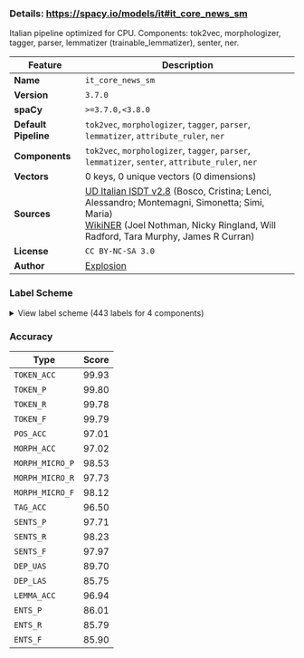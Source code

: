 ### Details: https://spacy.io/models/it#it_core_news_sm

Italian pipeline optimized for CPU. Components: tok2vec, morphologizer, tagger, parser, lemmatizer (trainable_lemmatizer), senter, ner.

| Feature | Description |
| --- | --- |
| **Name** | `it_core_news_sm` |
| **Version** | `3.7.0` |
| **spaCy** | `>=3.7.0,<3.8.0` |
| **Default Pipeline** | `tok2vec`, `morphologizer`, `tagger`, `parser`, `lemmatizer`, `attribute_ruler`, `ner` |
| **Components** | `tok2vec`, `morphologizer`, `tagger`, `parser`, `lemmatizer`, `senter`, `attribute_ruler`, `ner` |
| **Vectors** | 0 keys, 0 unique vectors (0 dimensions) |
| **Sources** | [UD Italian ISDT v2.8](https://github.com/UniversalDependencies/UD_Italian-ISDT) (Bosco, Cristina; Lenci, Alessandro; Montemagni, Simonetta; Simi, Maria)<br />[WikiNER](https://figshare.com/articles/Learning_multilingual_named_entity_recognition_from_Wikipedia/5462500) (Joel Nothman, Nicky Ringland, Will Radford, Tara Murphy, James R Curran) |
| **License** | `CC BY-NC-SA 3.0` |
| **Author** | [Explosion](https://explosion.ai) |

### Label Scheme

<details>

<summary>View label scheme (443 labels for 4 components)</summary>

| Component | Labels |
| --- | --- |
| **`morphologizer`** | `POS=PROPN`, `POS=PUNCT`, `Gender=Masc\|POS=NOUN`, `Definite=Def\|Gender=Fem\|Number=Sing\|POS=ADP\|PronType=Art`, `Gender=Fem\|Number=Sing\|POS=NOUN`, `Gender=Masc\|Number=Sing\|POS=ADJ`, `Gender=Masc\|Number=Sing\|POS=NOUN`, `Definite=Ind\|Gender=Fem\|Number=Sing\|POS=DET\|PronType=Art`, `Mood=Ind\|Number=Sing\|POS=AUX\|Person=3\|Tense=Pres\|VerbForm=Fin`, `Gender=Masc\|Number=Sing\|POS=AUX\|Tense=Past\|VerbForm=Part`, `POS=AUX\|VerbForm=Inf`, `Gender=Fem\|Number=Sing\|POS=VERB\|Tense=Past\|VerbForm=Part`, `POS=ADP`, `Gender=Fem\|Number=Sing\|POS=ADJ`, `POS=PRON\|PronType=Rel`, `Mood=Ind\|Number=Sing\|POS=VERB\|Person=3\|Tense=Pres\|VerbForm=Fin`, `Definite=Def\|Gender=Masc\|Number=Plur\|POS=DET\|PronType=Art`, `Gender=Masc\|Number=Plur\|POS=NOUN`, `Definite=Def\|Gender=Fem\|Number=Sing\|POS=DET\|PronType=Art`, `Gender=Masc\|Number=Sing\|POS=PRON\|PronType=Ind`, `Definite=Def\|Gender=Masc\|Number=Plur\|POS=ADP\|PronType=Art`, `Number=Plur\|POS=ADJ`, `Mood=Ind\|Number=Plur\|POS=VERB\|Person=3\|Tense=Pres\|VerbForm=Fin`, `Definite=Def\|Number=Sing\|POS=DET\|PronType=Art`, `Mood=Ind\|Number=Plur\|POS=AUX\|Person=3\|Tense=Pres\|VerbForm=Fin`, `Gender=Masc\|Number=Sing\|POS=VERB\|Tense=Past\|VerbForm=Part`, `POS=VERB\|VerbForm=Inf`, `Definite=Ind\|Gender=Masc\|Number=Sing\|POS=DET\|PronType=Art`, `Number=Sing\|POS=ADJ`, `POS=CCONJ`, `NumType=Card\|POS=NUM`, `Definite=Def\|Gender=Masc\|Number=Sing\|POS=ADP\|PronType=Art`, `Definite=Def\|Gender=Fem\|Number=Plur\|POS=ADP\|PronType=Art`, `Gender=Fem\|Number=Plur\|POS=NOUN`, `Clitic=Yes\|POS=PRON\|Person=3\|PronType=Prs`, `Gender=Fem\|Number=Plur\|POS=ADJ`, `Gender=Fem\|Number=Plur\|POS=DET\|Poss=Yes\|PronType=Prs`, `Gender=Masc\|Number=Plur\|POS=ADJ`, `POS=SPACE`, `Definite=Def\|Number=Sing\|POS=ADP\|PronType=Art`, `Definite=Def\|Gender=Masc\|Number=Sing\|POS=DET\|PronType=Art`, `Gender=Masc\|NumType=Ord\|Number=Sing\|POS=ADJ`, `POS=ADV`, `POS=NOUN`, `Number=Sing\|POS=NOUN`, `POS=VERB\|VerbForm=Ger`, `Gender=Masc\|Number=Sing\|POS=DET\|Poss=Yes\|PronType=Prs`, `POS=INTJ`, `Clitic=Yes\|Number=Sing\|POS=PRON\|Person=2\|PronType=Prs`, `Mood=Ind\|Number=Sing\|POS=AUX\|Person=1\|Tense=Pres\|VerbForm=Fin`, `Gender=Fem\|Number=Sing\|POS=AUX\|Tense=Past\|VerbForm=Part`, `Definite=Def\|Gender=Fem\|Number=Plur\|POS=DET\|PronType=Art`, `Mood=Ind\|Number=Sing\|POS=VERB\|Person=3\|Tense=Imp\|VerbForm=Fin`, `Gender=Fem\|POS=NOUN`, `Gender=Fem\|Number=Plur\|POS=VERB\|Tense=Past\|VerbForm=Part`, `Gender=Fem\|Number=Sing\|POS=DET\|PronType=Tot`, `Mood=Cnd\|Number=Sing\|POS=AUX\|Person=3\|Tense=Pres\|VerbForm=Fin`, `Mood=Cnd\|Number=Plur\|POS=AUX\|Person=3\|Tense=Pres\|VerbForm=Fin`, `Gender=Masc\|Number=Plur\|POS=PRON\|PronType=Ind`, `Number=Plur\|POS=PRON\|Person=3\|PronType=Prs`, `Mood=Ind\|Number=Plur\|POS=AUX\|Person=3\|Tense=Imp\|VerbForm=Fin`, `Gender=Masc\|Number=Plur\|POS=VERB\|Tense=Past\|VerbForm=Part`, `Number=Plur\|POS=NOUN`, `POS=SCONJ`, `Number=Sing\|POS=DET\|PronType=Ind`, `POS=ADV\|PronType=Neg`, `Clitic=Yes\|POS=VERB\|PronType=Prs\|VerbForm=Inf`, `Gender=Fem\|Number=Plur\|POS=AUX\|Tense=Past\|VerbForm=Part`, `Gender=Fem\|Number=Plur\|POS=DET\|PronType=Ind`, `Gender=Fem\|Number=Sing\|POS=PRON\|PronType=Ind`, `POS=ADJ`, `Number=Sing\|POS=PRON\|PronType=Rel`, `Gender=Fem\|NumType=Ord\|Number=Sing\|POS=ADJ`, `Number=Sing\|POS=PRON\|PronType=Ind`, `Gender=Masc\|Number=Sing\|POS=PRON\|Person=3\|PronType=Prs`, `Gender=Masc\|Number=Plur\|POS=AUX\|Tense=Past\|VerbForm=Part`, `Clitic=Yes\|POS=VERB\|Person=3\|PronType=Prs\|VerbForm=Ger`, `Mood=Ind\|Number=Sing\|POS=AUX\|Person=3\|Tense=Imp\|VerbForm=Fin`, `Mood=Ind\|Number=Plur\|POS=VERB\|Person=3\|Tense=Imp\|VerbForm=Fin`, `POS=DET\|Poss=Yes\|PronType=Prs`, `Gender=Masc\|Number=Plur\|POS=DET\|Poss=Yes\|PronType=Prs`, `Mood=Sub\|Number=Sing\|POS=AUX\|Person=3\|Tense=Pres\|VerbForm=Fin`, `Gender=Masc\|Number=Plur\|POS=DET\|PronType=Ind`, `Gender=Masc\|Number=Sing\|POS=PRON\|PronType=Dem`, `Mood=Ind\|Number=Sing\|POS=VERB\|Person=3\|Tense=Past\|VerbForm=Fin`, `Clitic=Yes\|Gender=Masc\|Number=Plur\|POS=VERB\|Person=3\|PronType=Prs\|VerbForm=Ger`, `Gender=Fem\|Number=Sing\|POS=DET\|Poss=Yes\|PronType=Prs`, `Gender=Masc\|Number=Sing\|POS=DET\|PronType=Dem`, `Clitic=Yes\|Gender=Masc\|Number=Sing\|POS=VERB\|Person=3\|PronType=Prs\|VerbForm=Inf`, `Clitic=Yes\|POS=PRON\|PronType=Prs`, `Gender=Masc\|Number=Plur\|POS=DET\|PronType=Tot`, `Clitic=Yes\|Gender=Masc\|Number=Plur\|POS=PRON\|Person=3\|PronType=Prs`, `Clitic=Yes\|Number=Sing\|POS=PRON\|Person=1\|PronType=Prs`, `Degree=Cmp\|Number=Plur\|POS=ADJ`, `Clitic=Yes\|Gender=Masc\|Number=Plur\|POS=VERB\|Person=3\|PronType=Prs\|VerbForm=Inf`, `Number=Sing\|POS=PRON\|Person=3\|PronType=Prs`, `Degree=Cmp\|Number=Sing\|POS=ADJ`, `Gender=Masc\|Number=Plur\|POS=DET\|PronType=Dem`, `Degree=Abs\|POS=ADV`, `Clitic=Yes\|Gender=Fem\|Number=Sing\|POS=VERB\|Person=3\|PronType=Prs\|VerbForm=Inf`, `Mood=Cnd\|Number=Plur\|POS=VERB\|Person=3\|Tense=Pres\|VerbForm=Fin`, `Clitic=Yes\|Gender=Masc\|Number=Sing\|POS=AUX\|Person=3\|PronType=Prs\|VerbForm=Inf`, `Gender=Fem\|Number=Sing\|POS=DET\|PronType=Dem`, `POS=DET\|PronType=Exc`, `Number=Plur\|POS=PRON\|Person=1\|PronType=Prs`, `Mood=Ind\|Number=Plur\|POS=AUX\|Person=1\|Tense=Pres\|VerbForm=Fin`, `Clitic=Yes\|Number=Plur\|POS=PRON\|Person=1\|PronType=Prs`, `Mood=Ind\|Number=Plur\|POS=VERB\|Person=1\|Tense=Pres\|VerbForm=Fin`, `Mood=Ind\|Number=Plur\|POS=VERB\|Person=3\|Tense=Past\|VerbForm=Fin`, `Mood=Ind\|Number=Sing\|POS=VERB\|Person=1\|Tense=Past\|VerbForm=Fin`, `Number=Sing\|POS=DET\|PronType=Dem`, `Mood=Ind\|Number=Sing\|POS=AUX\|Person=3\|Tense=Past\|VerbForm=Fin`, `Mood=Ind\|Number=Sing\|POS=VERB\|Person=3\|Tense=Fut\|VerbForm=Fin`, `Gender=Fem\|NumType=Ord\|Number=Plur\|POS=ADJ`, `Mood=Sub\|Number=Sing\|POS=VERB\|Person=3\|Tense=Imp\|VerbForm=Fin`, `Mood=Ind\|Number=Plur\|POS=AUX\|Person=3\|Tense=Past\|VerbForm=Fin`, `Number=Sing\|POS=DET\|PronType=Int`, `POS=PRON\|PronType=Int`, `Clitic=Yes\|Gender=Masc\|Number=Sing\|POS=PRON\|Person=3\|PronType=Prs`, `Mood=Ind\|Number=Plur\|POS=VERB\|Person=1\|Tense=Past\|VerbForm=Fin`, `Mood=Sub\|Number=Plur\|POS=VERB\|Person=3\|Tense=Pres\|VerbForm=Fin`, `Gender=Fem\|Number=Plur\|POS=PRON\|PronType=Ind`, `Number=Sing\|POS=ADP`, `Mood=Ind\|Number=Sing\|POS=AUX\|Person=3\|Tense=Fut\|VerbForm=Fin`, `Foreign=Yes\|POS=X`, `Mood=Sub\|Number=Sing\|POS=VERB\|Person=3\|Tense=Pres\|VerbForm=Fin`, `Clitic=Yes\|POS=VERB\|Person=3\|PronType=Prs\|VerbForm=Inf`, `Clitic=Yes\|POS=AUX\|Person=3\|PronType=Prs\|VerbForm=Inf`, `Clitic=Yes\|Gender=Masc\|Mood=Imp\|Number=Plur,Sing\|POS=VERB\|Person=1,3\|PronType=Prs\|Tense=Pres\|VerbForm=Fin`, `Mood=Sub\|Number=Sing\|POS=AUX\|Person=3\|Tense=Imp\|VerbForm=Fin`, `Gender=Fem\|Number=Sing\|POS=PRON\|Poss=Yes\|PronType=Prs`, `Number=Plur\|POS=VERB\|Tense=Pres\|VerbForm=Part`, `POS=INTJ\|Polarity=Neg`, `Mood=Ind\|Number=Sing\|POS=AUX\|Person=1\|Tense=Imp\|VerbForm=Fin`, `Number=Plur\|POS=PRON\|PronType=Rel`, `Mood=Sub\|Number=Plur\|POS=VERB\|Person=3\|Tense=Imp\|VerbForm=Fin`, `Gender=Fem\|Number=Sing\|POS=DET\|PronType=Ind`, `Gender=Fem\|Number=Sing\|POS=PRON\|PronType=Dem`, `Mood=Sub\|Number=Plur\|POS=AUX\|Person=3\|Tense=Pres\|VerbForm=Fin`, `Gender=Fem\|Number=Plur\|POS=DET\|PronType=Dem`, `Gender=Masc\|Number=Plur\|POS=PRON\|PronType=Rel`, `Clitic=Yes\|Number=Plur\|POS=VERB\|Person=1\|PronType=Prs\|VerbForm=Ger`, `POS=INTJ\|Polarity=Pos`, `Gender=Fem\|Number=Sing\|POS=PRON\|Person=3\|PronType=Prs`, `Gender=Fem\|Number=Sing\|POS=DET\|PronType=Int`, `POS=DET\|PronType=Int`, `Gender=Masc\|NumType=Ord\|Number=Plur\|POS=ADJ`, `Gender=Fem\|Number=Plur\|POS=DET\|PronType=Int`, `Mood=Cnd\|Number=Plur\|POS=AUX\|Person=1\|Tense=Pres\|VerbForm=Fin`, `POS=PRON\|Person=3\|PronType=Prs`, `Degree=Abs\|Gender=Masc\|Number=Plur\|POS=ADJ`, `Gender=Masc\|Number=Sing\|POS=DET\|PronType=Ind`, `Number=Sing\|POS=PRON\|Person=1\|PronType=Prs`, `Gender=Masc\|Number=Plur\|POS=PRON\|PronType=Dem`, `Clitic=Yes\|Number=Sing\|POS=PRON\|Person=3\|PronType=Prs`, `Clitic=Yes\|Gender=Fem\|POS=VERB\|Person=3\|PronType=Prs\|VerbForm=Inf`, `Clitic=Yes\|Gender=Fem\|POS=PRON\|Person=3\|PronType=Prs`, `Mood=Ind\|Number=Plur\|POS=VERB\|Person=1\|Tense=Fut\|VerbForm=Fin`, `Degree=Abs\|Gender=Fem\|Number=Sing\|POS=ADJ`, `Gender=Masc\|Number=Sing\|POS=DET\|PronType=Tot`, `Clitic=Yes\|POS=AUX\|PronType=Prs\|VerbForm=Inf`, `Gender=Fem\|Number=Plur\|POS=DET\|PronType=Tot`, `Mood=Ind\|Number=Sing\|POS=VERB\|Person=1\|Tense=Pres\|VerbForm=Fin`, `Gender=Fem\|Number=Plur\|POS=PRON\|PronType=Dem`, `Degree=Abs\|Gender=Masc\|Number=Sing\|POS=ADJ`, `NumType=Ord\|POS=ADJ`, `POS=DET\|PronType=Rel`, `Gender=Masc\|Number=Sing\|POS=PRON\|PronType=Rel`, `Gender=Masc\|Number=Plur\|POS=PRON\|Poss=Yes\|PronType=Prs`, `Mood=Ind\|Number=Plur\|POS=VERB\|Person=2\|Tense=Pres\|VerbForm=Fin`, `Mood=Imp\|Number=Plur\|POS=VERB\|Person=2\|Tense=Pres\|VerbForm=Fin`, `Clitic=Yes\|Gender=Fem\|Number=Sing\|POS=PRON\|Person=3\|PronType=Prs`, `Number=Sing\|POS=PRON\|Person=2\|PronType=Prs`, `Mood=Cnd\|Number=Sing\|POS=VERB\|Person=3\|Tense=Pres\|VerbForm=Fin`, `Mood=Ind\|Number=Sing\|POS=VERB\|Person=2\|Tense=Pres\|VerbForm=Fin`, `Mood=Ind\|Number=Sing\|POS=VERB\|Person=1\|Tense=Fut\|VerbForm=Fin`, `Mood=Ind\|Number=Sing\|POS=AUX\|Person=2\|Tense=Pres\|VerbForm=Fin`, `Mood=Ind\|Number=Plur\|POS=AUX\|Person=2\|Tense=Pres\|VerbForm=Fin`, `Clitic=Yes\|Number=Plur\|POS=PRON\|Person=2\|PronType=Prs`, `Clitic=Yes\|Number=Sing\|POS=VERB\|Person=1\|PronType=Prs\|VerbForm=Inf`, `Mood=Imp\|Number=Sing\|POS=VERB\|Person=2\|Tense=Pres\|VerbForm=Fin`, `Mood=Ind\|Number=Sing\|POS=AUX\|Person=1\|Tense=Fut\|VerbForm=Fin`, `Mood=Ind\|Number=Plur\|POS=VERB\|Person=2\|Tense=Fut\|VerbForm=Fin`, `Mood=Ind\|Number=Plur\|POS=VERB\|Person=3\|Tense=Fut\|VerbForm=Fin`, `Mood=Cnd\|Number=Sing\|POS=VERB\|Person=1\|Tense=Pres\|VerbForm=Fin`, `Clitic=Yes\|POS=VERB\|PronType=Prs\|VerbForm=Ger`, `Mood=Ind\|Number=Sing\|POS=VERB\|Person=1\|Tense=Imp\|VerbForm=Fin`, `Mood=Ind\|Number=Plur\|POS=AUX\|Person=1\|Tense=Imp\|VerbForm=Fin`, `Mood=Cnd\|Number=Sing\|POS=AUX\|Person=1\|Tense=Pres\|VerbForm=Fin`, `Clitic=Yes\|Gender=Masc\|Number=Plur\|POS=VERB\|Person=3\|PronType=Prs\|Tense=Past\|VerbForm=Part`, `Number=Sing\|POS=PRON\|PronType=Int`, `Mood=Ind\|Number=Sing\|POS=AUX\|Person=2\|Tense=Imp\|VerbForm=Fin`, `Mood=Ind\|Number=Plur\|POS=VERB\|Person=1\|Tense=Imp\|VerbForm=Fin`, `Number=Plur\|POS=PRON\|Person=2\|PronType=Prs`, `Clitic=Yes\|Number=Plur\|POS=VERB\|Person=2\|PronType=Prs\|VerbForm=Inf`, `Clitic=Yes\|Number=Plur\|POS=VERB\|Person=1\|PronType=Prs\|VerbForm=Inf`, `Mood=Sub\|Number=Plur\|POS=AUX\|Person=3\|Tense=Imp\|VerbForm=Fin`, `Mood=Ind\|Number=Plur\|POS=AUX\|Person=2\|Tense=Fut\|VerbForm=Fin`, `Mood=Ind\|Number=Plur\|POS=AUX\|Person=3\|Tense=Fut\|VerbForm=Fin`, `Definite=Def\|POS=DET\|PronType=Art`, `Mood=Sub\|Number=Sing\|POS=VERB\|Person=2\|Tense=Pres\|VerbForm=Fin`, `POS=SYM`, `Clitic=Yes\|Mood=Imp\|Number=Sing\|POS=VERB\|Person=2\|PronType=Prs\|Tense=Pres\|VerbForm=Fin`, `Clitic=Yes\|Gender=Masc\|Mood=Imp\|Number=Sing\|POS=VERB\|Person=2,3\|PronType=Prs\|Tense=Pres\|VerbForm=Fin`, `Mood=Ind\|Number=Sing\|POS=VERB\|Person=2\|Tense=Fut\|VerbForm=Fin`, `Clitic=Yes\|Gender=Fem\|POS=VERB\|Person=3\|PronType=Prs\|VerbForm=Ger`, `Degree=Abs\|Gender=Fem\|Number=Plur\|POS=ADJ`, `Number=Sing\|POS=PRON\|PronType=Dem`, `POS=AUX\|VerbForm=Ger`, `Gender=Masc\|Number=Sing\|POS=PRON\|Poss=Yes\|PronType=Prs`, `Clitic=Yes\|Gender=Masc\|Number=Sing\|POS=PRON\|Person=3\|PronType=Prs\|VerbForm=Inf`, `POS=PRON\|PronType=Ind`, `Clitic=Yes\|Mood=Imp\|Number=Plur\|POS=VERB\|Person=1\|PronType=Prs\|Tense=Pres\|VerbForm=Fin`, `POS=X`, `Gender=Masc\|POS=ADJ`, `Clitic=Yes\|Gender=Fem\|Number=Sing\|POS=AUX\|Person=3\|PronType=Prs\|VerbForm=Inf`, `Gender=Fem\|Number=Plur\|POS=PRON\|Person=3\|PronType=Prs`, `Gender=Masc\|Number=Plur\|POS=PRON\|Person=3\|PronType=Prs`, `Mood=Cnd\|Number=Sing\|POS=VERB\|Person=2\|Tense=Pres\|VerbForm=Fin`, `Clitic=Yes\|Number=Sing\|POS=VERB\|Person=2\|PronType=Prs\|VerbForm=Inf`, `Clitic=Yes\|Gender=Fem\|Number=Sing\|POS=VERB\|Person=3\|PronType=Prs\|Tense=Past\|VerbForm=Part`, `Mood=Sub\|Number=Plur\|POS=VERB\|Person=2\|Tense=Imp\|VerbForm=Fin`, `POS=PART`, `Number=Sing\|POS=VERB\|Tense=Pres\|VerbForm=Part`, `NumType=Ord\|Number=Sing\|POS=ADJ`, `Number=Plur\|POS=DET\|PronType=Int`, `Clitic=Yes\|Mood=Sub\|Number=Plur\|POS=VERB\|Person=1\|PronType=Prs\|Tense=Pres\|VerbForm=Fin`, `Number=Plur\|POS=DET\|PronType=Rel`, `Mood=Sub\|Number=Sing\|POS=VERB\|Person=1\|Tense=Imp\|VerbForm=Fin`, `Clitic=Yes\|Gender=Fem\|Number=Sing\|POS=VERB\|Person=3\|PronType=Prs\|VerbForm=Ger`, `Clitic=Yes\|Gender=Masc\|Number=Sing\|POS=VERB\|Person=3\|PronType=Prs\|VerbForm=Ger`, `Clitic=Yes\|Number=Sing\|POS=VERB\|Person=1\|PronType=Prs\|VerbForm=Ger`, `Clitic=Yes\|Number=Sing\|POS=AUX\|Person=1\|PronType=Prs\|VerbForm=Ger`, `Clitic=Yes\|Gender=Masc\|Number=Plur\|POS=AUX\|Person=3\|PronType=Prs\|VerbForm=Inf`, `Clitic=Yes\|Mood=Imp\|Number=Plur,Sing\|POS=VERB\|Person=1,2\|PronType=Prs\|Tense=Pres\|VerbForm=Fin`, `Mood=Imp\|Number=Plur\|POS=AUX\|Person=2\|Tense=Pres\|VerbForm=Fin`, `NumType=Range\|POS=NUM`, `Number=Plur\|POS=PRON\|PronType=Dem`, `POS=VERB\|Tense=Past\|VerbForm=Part`, `Clitic=Yes\|POS=ADV\|PronType=Prs`, `Clitic=Yes\|Mood=Ind\|Number=Plur\|POS=VERB\|Person=1\|PronType=Prs\|Tense=Pres\|VerbForm=Fin`, `Gender=Masc\|POS=PRON\|PronType=Rel`, `Clitic=Yes\|Gender=Masc\|Mood=Imp\|Number=Plur,Sing\|POS=VERB\|Person=2,3\|PronType=Prs\|Tense=Pres\|VerbForm=Fin`, `Clitic=Yes\|Number=Sing\|POS=AUX\|Person=2\|PronType=Prs\|VerbForm=Inf`, `Clitic=Yes\|Number=Sing\|POS=VERB\|Person=2\|PronType=Prs\|VerbForm=Ger`, `Mood=Imp\|Number=Sing\|POS=AUX\|Person=2\|Tense=Pres\|VerbForm=Fin`, `Clitic=Yes\|Gender=Fem\|Mood=Imp\|Number=Sing\|POS=VERB\|Person=2,3\|PronType=Prs\|Tense=Pres\|VerbForm=Fin`, `Mood=Sub\|Number=Plur\|POS=AUX\|Person=1\|Tense=Imp\|VerbForm=Fin`, `Mood=Ind\|Number=Sing\|POS=AUX\|Person=1\|Tense=Past\|VerbForm=Fin`, `Clitic=Yes\|Gender=Masc\|Number=Sing\|POS=VERB\|Person=3\|PronType=Prs\|Tense=Past\|VerbForm=Part`, `Clitic=Yes\|Gender=Masc\|Number=Plur,Sing\|POS=VERB\|Person=3\|PronType=Prs\|VerbForm=Inf`, `Definite=Ind\|POS=DET\|PronType=Art`, `Clitic=Yes\|Gender=Fem,Masc\|Number=Sing\|POS=VERB\|Person=3\|PronType=Prs\|Tense=Past\|VerbForm=Part`, `Definite=Ind\|Gender=Masc\|Number=Plur\|POS=DET\|PronType=Art`, `Definite=Def\|Number=Plur\|POS=ADP\|PronType=Art`, `Clitic=Yes\|Gender=Fem\|Number=Plur\|POS=VERB\|Person=3\|PronType=Prs\|VerbForm=Inf`, `POS=DET\|PronType=Ind`, `Number=Plur\|POS=DET\|PronType=Dem`, `Clitic=Yes\|Gender=Fem\|Number=Plur\|POS=PRON\|Person=3\|PronType=Prs`, `Number=Plur\|POS=DET\|PronType=Tot`, `Clitic=Yes\|POS=AUX\|Person=3\|PronType=Prs\|VerbForm=Ger`, `Number=Plur\|POS=PRON\|PronType=Ind`, `Clitic=Yes\|Gender=Fem,Masc\|Number=Plur,Sing\|POS=VERB\|Person=3\|PronType=Prs\|Tense=Past\|VerbForm=Part`, `Clitic=Yes\|Number=Plur\|POS=VERB\|PronType=Prs\|VerbForm=Inf`, `Number=Plur\|POS=PRON\|Poss=Yes\|PronType=Prs`, `Number=Sing\|POS=PRON\|Poss=Yes\|PronType=Prs`, `Number=Plur\|POS=ADP`, `Clitic=Yes\|Gender=Masc\|Number=Sing\|POS=ADV\|Person=3\|PronType=Prs`, `Clitic=Yes\|Mood=Imp\|Number=Plur\|POS=VERB\|Person=1,2\|PronType=Prs\|Tense=Pres\|VerbForm=Fin`, `Clitic=Yes\|Gender=Fem\|Number=Plur\|POS=VERB\|Person=3\|PronType=Prs\|Tense=Past\|VerbForm=Part`, `Mood=Sub\|Number=Sing\|POS=AUX\|Person=1\|Tense=Imp\|VerbForm=Fin`, `Mood=Cnd\|Number=Plur\|POS=AUX\|Person=2\|Tense=Pres\|VerbForm=Fin`, `Mood=Cnd\|Number=Plur\|POS=VERB\|Person=2\|Tense=Pres\|VerbForm=Fin`, `Clitic=Yes\|Gender=Fem\|Number=Plur\|POS=ADV\|Person=3\|PronType=Prs`, `POS=DET\|PronType=Tot`, `POS=PRON\|PronType=Dem`, `Clitic=Yes\|Gender=Masc\|Mood=Imp\|Number=Plur\|POS=VERB\|Person=2,3\|PronType=Prs\|Tense=Pres\|VerbForm=Fin`, `Definite=Ind\|Number=Sing\|POS=DET\|PronType=Art`, `NumType=Ord\|POS=NUM`, `Clitic=Yes\|Gender=Fem\|Number=Plur\|POS=VERB\|Person=3\|PronType=Prs\|VerbForm=Ger`, `Gender=Masc\|POS=DET\|PronType=Dem`, `Clitic=Yes\|Gender=Masc\|Number=Plur,Sing\|POS=VERB\|Person=3\|PronType=Prs\|Tense=Past\|VerbForm=Part`, `Gender=Masc\|Number=Sing\|POS=NOUN\|Tense=Past\|VerbForm=Part`, `Gender=Masc\|Number=Plur\|POS=DET\|PronType=Int`, `Gender=Masc\|Number=Plur\|POS=PRON\|PronType=Int`, `Gender=Fem\|Number=Plur\|POS=PRON\|PronType=Int`, `Mood=Imp\|Number=Sing\|POS=VERB\|Person=3\|Tense=Pres\|VerbForm=Fin`, `Gender=Masc\|Number=Sing\|POS=DET\|PronType=Int`, `Gender=Fem\|Number=Sing\|POS=PRON\|PronType=Int`, `Number=Plur\|POS=PRON\|PronType=Int`, `Mood=Cnd\|Number=Sing\|POS=AUX\|Person=2\|Tense=Pres\|VerbForm=Fin`, `Gender=Masc\|Number=Sing\|POS=PRON\|PronType=Int`, `Clitic=Yes\|Number=Plur\|POS=PRON\|PronType=Prs`, `Foreign=Yes\|Number=Sing\|POS=X`, `Mood=Ind\|Number=Plur\|POS=AUX\|Person=1\|Tense=Fut\|VerbForm=Fin`, `POS=PRON\|PronType=Prs`, `Mood=Sub\|Number=Plur\|POS=AUX\|Person=2\|Tense=Pres\|VerbForm=Fin`, `Clitic=Yes\|Mood=Ind\|Number=Sing\|POS=VERB\|Person=3\|PronType=Prs\|Tense=Pres\|VerbForm=Fin`, `Mood=Ind\|POS=VERB\|Person=3\|Tense=Pres\|VerbForm=Fin`, `Mood=Cnd\|Number=Plur\|POS=VERB\|Person=1\|Tense=Pres\|VerbForm=Fin`, `Mood=Sub\|Number=Plur\|POS=VERB\|Person=1\|Tense=Pres\|VerbForm=Fin`, `Mood=Ind\|Number=Plur\|POS=AUX\|Person=2\|Tense=Imp\|VerbForm=Fin`, `POS=SCONJ\|PronType=Rel`, `Mood=Sub\|Number=Plur\|POS=VERB\|Person=1\|Tense=Imp\|VerbForm=Fin`, `POS=PRON\|Person=3\|PronType=Rel`, `Clitic=Yes\|Number=Plur\|POS=VERB\|Person=2\|PronType=Prs\|VerbForm=Ger`, `Mood=Sub\|Number=Sing\|POS=VERB\|Person=3\|VerbForm=Fin`, `Clitic=Yes\|Mood=Ind\|Number=Sing\|POS=VERB\|Person=1,3\|PronType=Prs\|Tense=Past\|VerbForm=Fin`, `Mood=Ind\|POS=VERB\|Tense=Pres\|VerbForm=Fin`, `Degree=Cmp\|POS=ADJ`, `Mood=Ind\|Number=Sing\|POS=AUX\|Person=2\|Tense=Fut\|VerbForm=Fin`, `Definite=Def\|Number=Plur\|POS=DET\|PronType=Art`, `Number=Sing\|POS=DET\|Poss=Yes\|PronType=Prs`, `Gender=Masc\|Number=Sing\|POS=ADP`, `Gender=Fem\|POS=ADJ`, `Mood=Sub\|Number=Plur\|POS=VERB\|Person=2\|Tense=Pres\|VerbForm=Fin`, `Clitic=Yes\|Gender=Fem\|Mood=Imp\|Number=Plur\|POS=VERB\|Person=2,3\|PronType=Prs\|Tense=Pres\|VerbForm=Fin`, `Clitic=Yes\|Number=Plur\|POS=PRON\|Person=3\|PronType=Prs`, `Gender=Masc\|POS=DET\|Poss=Yes\|PronType=Prs`, `Gender=Fem\|Number=Plur\|POS=PROPN`, `Definite=Ind\|Gender=Fem\|Number=Plur\|POS=DET\|PronType=Art`, `Number=Sing\|POS=DET\|PronType=Art`, `Gender=Fem\|Number=Sing\|POS=ADJ\|Poss=Yes\|PronType=Prs`, `Foreign=Yes\|POS=NOUN`, `Clitic=Yes\|Gender=Fem\|Mood=Imp\|Number=Plur\|POS=VERB\|Person=1,3\|PronType=Prs\|Tense=Pres\|VerbForm=Fin`, `Clitic=Yes\|Gender=Masc\|Mood=Imp\|Number=Plur\|POS=VERB\|Person=1,3\|PronType=Prs\|Tense=Pres\|VerbForm=Fin`, `Gender=Masc\|Number=Plur\|POS=DET`, `Clitic=Yes\|Gender=Fem\|Mood=Imp\|Number=Plur,Sing\|POS=VERB\|Person=1,3\|PronType=Prs\|Tense=Pres\|VerbForm=Fin`, `Mood=Sub\|Number=Plur\|POS=AUX\|Person=1\|Tense=Pres\|VerbForm=Fin`, `Gender=Fem\|Number=Plur\|POS=VERB\|Tense=Past\|VerbForm=Fin`, `Gender=Fem\|Number=Plur\|POS=DET`, `Number=Sing\|POS=X`, `Foreign=Yes\|Gender=Masc\|POS=X`, `Clitic=Yes\|Gender=Fem\|Number=Plur\|POS=PRON\|PronType=Prs`, `Clitic=Yes\|Gender=Masc\|Number=Sing\|POS=PRON\|PronType=Prs`, `Clitic=Yes\|Definite=Def\|Gender=Fem\|Number=Plur\|POS=PRON\|PronType=Art`, `Gender=Masc\|Number=Plur\|POS=VERB\|Tense=Past\|VerbForm=Fin`, `Definite=Def\|Gender=Fem\|POS=DET`, `Definite=Def\|POS=DET`, `Foreign=Yes\|POS=PROPN`, `NumType=Card\|POS=PROPN`, `Gender=Fem\|Number=Sing\|POS=DET`, `Degree=Abs\|Gender=Masc\|Number=Sing\|POS=ADV`, `Gender=Masc\|Number=Plur\|POS=NOUN\|Tense=Past\|VerbForm=Part`, `Mood=Imp\|Number=Plur\|POS=VERB\|Person=2`, `Clitic=Yes\|Number=Plur\|POS=AUX\|Person=1\|PronType=Prs\|VerbForm=Inf`, `Gender=Masc\|Number=Sing\|POS=DET`, `Number=Sing\|POS=DET`, `Gender=Masc\|Number=Sing\|POS=PRON`, `POS=DET` |
| **`tagger`** | `A`, `AP`, `B`, `BN`, `B_PC`, `CC`, `CS`, `DD`, `DE`, `DI`, `DQ`, `DR`, `E`, `E_RD`, `FB`, `FC`, `FF`, `FS`, `I`, `N`, `NO`, `PART`, `PC`, `PC_PC`, `PD`, `PE`, `PI`, `PP`, `PQ`, `PR`, `RD`, `RI`, `S`, `SP`, `SW`, `SYM`, `T`, `V`, `VA`, `VA_PC`, `VM`, `VM_PC`, `VM_PC_PC`, `V_B`, `V_PC`, `V_PC_PC`, `X`, `_SP` |
| **`parser`** | `ROOT`, `acl`, `acl:relcl`, `advcl`, `advmod`, `amod`, `appos`, `aux`, `aux:pass`, `case`, `cc`, `ccomp`, `compound`, `conj`, `cop`, `csubj`, `dep`, `det`, `det:poss`, `det:predet`, `discourse`, `expl`, `expl:impers`, `expl:pass`, `fixed`, `flat`, `flat:foreign`, `flat:name`, `iobj`, `mark`, `nmod`, `nsubj`, `nsubj:pass`, `nummod`, `obj`, `obl`, `obl:agent`, `parataxis`, `punct`, `vocative`, `xcomp` |
| **`ner`** | `LOC`, `MISC`, `ORG`, `PER` |

</details>

### Accuracy

| Type | Score |
| --- | --- |
| `TOKEN_ACC` | 99.93 |
| `TOKEN_P` | 99.80 |
| `TOKEN_R` | 99.78 |
| `TOKEN_F` | 99.79 |
| `POS_ACC` | 97.01 |
| `MORPH_ACC` | 97.02 |
| `MORPH_MICRO_P` | 98.53 |
| `MORPH_MICRO_R` | 97.73 |
| `MORPH_MICRO_F` | 98.12 |
| `TAG_ACC` | 96.50 |
| `SENTS_P` | 97.71 |
| `SENTS_R` | 98.23 |
| `SENTS_F` | 97.97 |
| `DEP_UAS` | 89.70 |
| `DEP_LAS` | 85.75 |
| `LEMMA_ACC` | 96.94 |
| `ENTS_P` | 86.01 |
| `ENTS_R` | 85.79 |
| `ENTS_F` | 85.90 |